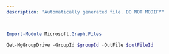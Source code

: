```yaml
---
description: "Automatically generated file. DO NOT MODIFY"
---
```


```powershell

Import-Module Microsoft.Graph.Files

Get-MgGroupDrive -GroupId $groupId -OutFile $outFileId

```